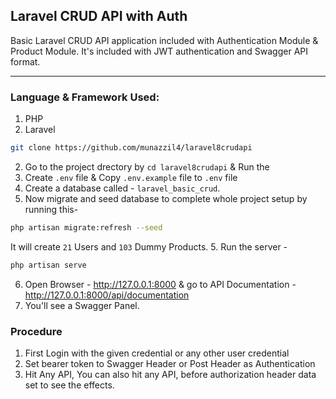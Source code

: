 ## Laravel CRUD API with Auth
Basic Laravel CRUD API application included with Authentication Module & Product Module. It's included with JWT authentication and Swagger API format.

----

### Language & Framework Used:
1. PHP
1. Laravel

```bash
git clone https://github.com/munazzil4/laravel8crudapi
```
2. Go to the project drectory by `cd laravel8crudapi` & Run the 
2. Create `.env` file & Copy `.env.example` file to `.env` file
3. Create a database called - `laravel_basic_crud`.
4. Now migrate and seed database to complete whole project setup by running this-
``` bash
php artisan migrate:refresh --seed
```
It will create `21` Users and `103` Dummy Products.
5. Run the server - 
``` bash
php artisan serve
```
6. Open Browser - 
http://127.0.0.1:8000 & go to API Documentation -
http://127.0.0.1:8000/api/documentation
7. You'll see a Swagger Panel.


### Procedure
1. First Login with the given credential or any other user credential
1. Set bearer token to Swagger Header or Post Header as Authentication
1. Hit Any API, You can also hit any API, before authorization header data set to see the effects.

